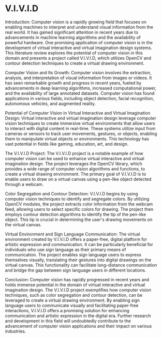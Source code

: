 # V.I.V.I.D
Introduction:
Computer vision is a rapidly growing field that focuses on enabling machines to interpret and understand visual information from the real world. It has gained significant attention in recent years due to advancements in machine learning algorithms and the availability of powerful hardware. One promising application of computer vision is in the development of virtual interactive and virtual imagination design systems. This literature review explores the potential of computer vision in this domain and presents a project called V.I.V.I.D, which utilizes OpenCV and contour detection techniques to create a virtual drawing environment.

Computer Vision and Its Growth:
Computer vision involves the extraction, analysis, and interpretation of visual information from images or videos. It has seen remarkable growth and progress in recent years, fueled by advancements in deep learning algorithms, increased computational power, and the availability of large annotated datasets. Computer vision has found applications in various fields, including object detection, facial recognition, autonomous vehicles, and augmented reality.

Potential of Computer Vision in Virtual Interactive and Virtual Imagination Design:
Virtual interactive and virtual imagination design leverage computer vision techniques to create immersive virtual environments that allow users to interact with digital content in real-time. These systems utilize input from cameras or sensors to track user movements, gestures, or objects, enabling them to manipulate virtual objects or environments. This technology has vast potential in fields like gaming, education, art, and design.

The V.I.V.I.D Project:
The V.I.V.I.D project is a notable example of how computer vision can be used to enhance virtual interactive and virtual imagination design. The project leverages the OpenCV library, which provides a wide range of computer vision algorithms and functions, to create a virtual drawing environment. The primary goal of V.I.V.I.D is to enable users to draw on a virtual canvas using a pen-like object detected through a webcam.

Color Segregation and Contour Detection:
V.I.V.I.D begins by using computer vision techniques to identify and segregate colors. By utilizing OpenCV modules, the project extracts color information from the webcam feed, allowing users to select specific colors for drawing. The project then employs contour detection algorithms to identify the tip of the pen-like object. This tip is crucial in determining the user's drawing movements on the virtual canvas.

Virtual Environment and Sign Language Communication:
The virtual environment created by V.I.V.I.D offers a paper-free, digital platform for artistic expression and communication. It can be particularly beneficial for individuals who use sign language as their primary means of communication. The project enables sign language users to express themselves visually, translating their gestures into digital drawings on the virtual canvas. This functionality can facilitate long-distance communication and bridge the gap between sign language users in different locations.

Conclusion:
Computer vision has rapidly progressed in recent years and holds immense potential in the domain of virtual interactive and virtual imagination design. The V.I.V.I.D project exemplifies how computer vision techniques, such as color segregation and contour detection, can be leveraged to create a virtual drawing environment. By enabling sign language users to communicate visually and facilitating paper-free interactions, V.I.V.I.D offers a promising solution for enhancing communication and artistic expression in the digital era. Further research and development in this field will undoubtedly contribute to the advancement of computer vision applications and their impact on various industries.
